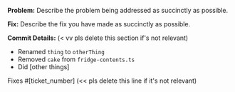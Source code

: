 **Problem:**
Describe the problem being addressed as succinctly as possible.

**Fix:**
Describe the fix you have made as succinctly as possible.

**Commit Details:**   (< vv pls delete this section if's not relevant)
- Renamed `thing` to `otherThing`
- Removed `cake` from `fridge-contents.ts`
- Did [other things]

Fixes #[ticket_number]  (<< pls delete this line if it's not relevant)
